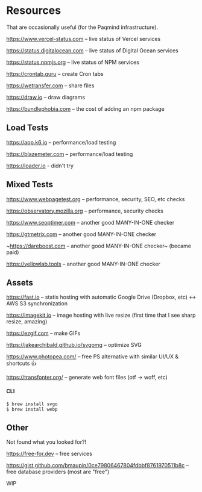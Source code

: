 # Resources

That are occasionally useful (for the Paqmind infrastructure).

https://www.vercel-status.com – live status of Vercel services 

https://status.digitalocean.com – live status of Digital Ocean services

https://status.npmjs.org – live status of NPM services

https://crontab.guru – create Cron tabs

https://wetransfer.com – share files 

https://draw.io – draw diagrams

https://bundlephobia.com – the cost of adding an npm package

## Load Tests

https://app.k6.io – performance/load testing

https://blazemeter.com – performance/load testing

https://loader.io - didn't try

## Mixed Tests

https://www.webpagetest.org – performance, security, SEO, etc checks

https://observatory.mozilla.org – performance, security checks

https://www.seoptimer.com – another good MANY-IN-ONE checker

https://gtmetrix.com – another good MANY-IN-ONE checker

~https://dareboost.com – another good MANY-IN-ONE checker~ (became paid)

https://yellowlab.tools – another good MANY-IN-ONE checker

## Assets

https://fast.io – statis hosting with automatic Google Drive (Dropbox, etc) <-> AWS S3 synchronization

https://imagekit.io – image hosting with live resize (first time that I see sharp resize, amazing)

https://ezgif.com – make GIFs

https://jakearchibald.github.io/svgomg – optimize SVG

https://www.photopea.com/ – free PS alternative with similar UI/UX & shortcuts 👍

https://transfonter.org/ – generate web font files (otf -> woff, etc)

#### CLI 

```
$ brew install svgo
$ brew install webp
```

## Other

Not found what you looked for?! 

https://free-for.dev – free services

https://gist.github.com/bmaupin/0ce79806467804fdbbf8761970511b8c – free database providers (most are "free")

WIP
